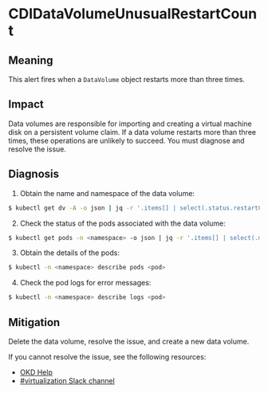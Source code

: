 # CDIDataVolumeUnusualRestartCount
<!--apinnick Nov 2022-->

## Meaning

This alert fires when a `DataVolume` object restarts more than three times.

## Impact

Data volumes are responsible for importing and creating a virtual machine disk on a persistent volume claim. If a data volume restarts more than three times, these operations are unlikely to succeed. You must diagnose and resolve the issue.

## Diagnosis

1. Obtain the name and namespace of the data volume:
  ```bash
  $ kubectl get dv -A -o json | jq -r '.items[] | select(.status.restartCount>3)' | jq '.metadata.name, .metadata.namespace'
  ```
2. Check the status of the pods associated with the data volume:
  ```bash
  $ kubectl get pods -n <namespace> -o json | jq -r '.items[] | select(.metadata.ownerReferences[] | select(.name=="<dv_name>")).metadata.name'
  ```
3. Obtain the details of the pods:
  ```bash
  $ kubectl -n <namespace> describe pods <pod>
  ```
4. Check the pod logs for error messages:
  ```bash
  $ kubectl -n <namespace> describe logs <pod>
  ```

## Mitigation

Delete the data volume, resolve the issue, and create a new data volume.

<!--DS: If you cannot resolve the issue, log in to the link:https://access.redhat.com[Customer Portal] and open a support case, attaching the artifacts gathered during the Diagnosis procedure.-->

<!--USstart-->
If you cannot resolve the issue, see the following resources:

- [OKD Help](https://www.okd.io/help/)
- [#virtualization Slack channel](https://kubernetes.slack.com/channels/virtualization)
<!--USend-->

